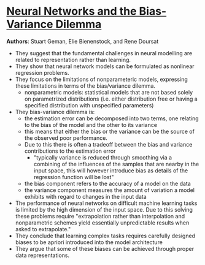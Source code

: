 # [Neural Networks and the Bias-Variance Dilemma](http://www.dam.brown.edu/people/geman/Homepage/Essays%20and%20ideas%20about%20neurobiology/bias-variance.pdf)

**Authors**:  Stuart Geman, Elie Bienenstock, and Rene Doursat

* They suggest that the fundamental challenges in neural modelling are related to representation rather than learning.
* They show that neural network models can be formulated as nonlinear regression problems.
* They focus on the limitations of nonparameteric models, expressing these limitations in terms of the bias/variance dilemma.
    * nonparametric models: statistical models that are not based solely on parametrized distributions (i.e. either distribution free or having a specified distribution with unspecified parameters)
* They bias-variance dilemma is:
    * the estimation error can be decomposed into two terms, one relating to the bias of the model and the other to its variance
    * this means that either the bias or the variance can be the source of the observed poor performance. 
    * Due to this there is often a tradeoff between the bias and variance contributions to the estimation error
        * "typically variance is reduced through smoothing via a combining of the influences of the samples that are nearby in the input space, this will however introduce bias as details of the regression function will be lost"
    * the bias component refers to the accuracy of a model on the data 
    * the variance component measures the amount of variation a model exhibits with regard to changes in the input data
* The performance of neural networks on difficult machine learning tasks is limited by the high dimension of the input space. Due to this solving these problems require "extrapolation rather than interpolation and nonparametric schemes yield essentially unpredictable results when asked to extrapolate."
* They conclude that learning complex tasks requires carefully designed biases to be apriori introduced into the model architecture
* They argue that some of these biases can be achieved through proper data representations.